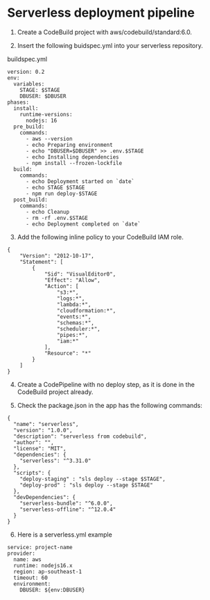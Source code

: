 <!-- Space: DOS -->
<!-- Parent: Create -->

# Serverless deployment pipeline

1. Create a CodeBuild project with aws/codebuild/standard:6.0.

2. Insert the following buidspec.yml into your serverless repository.

buildspec.yml
```
version: 0.2
env:
  variables:
    STAGE: $STAGE
    DBUSER: $DBUSER
phases:
  install:
    runtime-versions:
      nodejs: 16
  pre_build:
    commands:
      - aws --version
      - echo Preparing environment
      - echo "DBUSER=$DBUSER" >> .env.$STAGE
      - echo Installing dependencies
      - npm install --frozen-lockfile
  build:
    commands:
      - echo Deployment started on `date`
      - echo STAGE $STAGE
      - npm run deploy-$STAGE
  post_build:
    commands:
      - echo Cleanup
      - rm -rf .env.$STAGE
      - echo Deployment completed on `date`
```

3. Add the following inline policy to your CodeBuild IAM role.

```
{
    "Version": "2012-10-17",
    "Statement": [
        {
            "Sid": "VisualEditor0",
            "Effect": "Allow",
            "Action": [
                "s3:*",
                "logs:*",
                "lambda:*",
                "cloudformation:*",
                "events:*",
                "schemas:*",
                "scheduler:*",
                "pipes:*",
                "iam:*"
            ],
            "Resource": "*"
        }
    ]
}
```

4. Create a CodePipeline with no deploy step, as it is done in the CodeBuild project already.

5. Check the package.json in the app has the following commands:

```
{
  "name": "serverless",
  "version": "1.0.0",
  "description": "serverless from codebuild",
  "author": "",
  "license": "MIT",
  "dependencies": {
    "serverless": "^3.31.0"
  },
  "scripts": {
    "deploy-staging" : "sls deploy --stage $STAGE",
    "deploy-prod" : "sls deploy --stage $STAGE"
  },
  "devDependencies": {
    "serverless-bundle": "^6.0.0",
    "serverless-offline": "^12.0.4"
  }
}
```

6. Here is a serverless.yml example

```
service: project-name
provider:
  name: aws
  runtime: nodejs16.x
  region: ap-southeast-1
  timeout: 60
  environment:
    DBUSER: ${env:DBUSER}
```